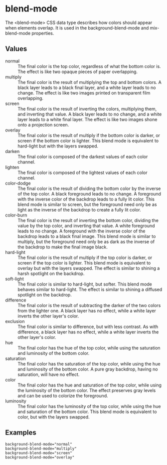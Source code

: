 # blend-mode

The &lt;blend-mode&gt; CSS data type describes how colors should appear when elements overlap. It is used in the background-blend-mode and mix-blend-mode properties.

## Values

<dl>
<dt>normal</dt>
<dd>The final color is the top color, regardless of what the bottom color is. The effect is like two opaque pieces of paper overlapping.</dd>
<dt>multiply</dt>
<dd>The final color is the result of multiplying the top and bottom colors. A black layer leads to a black final layer, and a white layer leads to no change. The effect is like two images printed on transparent film overlapping.</dd>
<dt>screen</dt>
<dd>The final color is the result of inverting the colors, multiplying them, and inverting that value. A black layer leads to no change, and a white layer leads to a white final layer. The effect is like two images shone onto a projection screen.</dd>
<dt>overlay</dt>
<dd>The final color is the result of multiply if the bottom color is darker, or screen if the bottom color is lighter. This blend mode is equivalent to hard-light but with the layers swapped.</dd>
<dt>darken</dt>
<dd>The final color is composed of the darkest values of each color channel.</dd>
<dt>lighten</dt>
<dd>The final color is composed of the lightest values of each color channel.</dd>
<dt>color-dodge</dt>
<dd>The final color is the result of dividing the bottom color by the inverse of the top color. A black foreground leads to no change. A foreground with the inverse color of the backdrop leads to a fully lit color. This blend mode is similar to screen, but the foreground need only be as light as the inverse of the backdrop to create a fully lit color.</dd>
<dt>color-burn</dt>
<dd>The final color is the result of inverting the bottom color, dividing the value by the top color, and inverting that value. A white foreground leads to no change. A foreground with the inverse color of the backdrop leads to a black final image. This blend mode is similar to multiply, but the foreground need only be as dark as the inverse of the backdrop to make the final image black.</dd>
<dt>hard-light</dt>
<dd>The final color is the result of multiply if the top color is darker, or screen if the top color is lighter. This blend mode is equivalent to overlay but with the layers swapped. The effect is similar to shining a harsh spotlight on the backdrop.</dd>
<dt>soft-light</dt>
<dd>The final color is similar to hard-light, but softer. This blend mode behaves similar to hard-light. The effect is similar to shining a diffused spotlight on the backdrop.</dd>
<dt>difference</dt>
<dd>The final color is the result of subtracting the darker of the two colors from the lighter one. A black layer has no effect, while a white layer inverts the other layer's color.</dd>
<dt>exclusion</dt>
<dd>The final color is similar to difference, but with less contrast. As with difference, a black layer has no effect, while a white layer inverts the other layer's color.</dd>
<dt>hue</dt>
<dd>The final color has the hue of the top color, while using the saturation and luminosity of the bottom color.</dd>
<dt>saturation</dt>
<dd>The final color has the saturation of the top color, while using the hue and luminosity of the bottom color. A pure gray backdrop, having no saturation, will have no effect.</dd>
<dt>color</dt>
<dd>The final color has the hue and saturation of the top color, while using the luminosity of the bottom color. The effect preserves gray levels and can be used to colorize the foreground.</dd>
<dt>luminosity</dt>
<dd>The final color has the luminosity of the top color, while using the hue and saturation of the bottom color. This blend mode is equivalent to color, but with the layers swapped.</dd>
</dl>

## Examples

```
background-blend-mode="normal"
background-blend-mode="multiply"
background-blend-mode="screen"
background-blend-mode="overlay"
```

